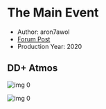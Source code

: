 # The Main Event

* Author: aron7awol
* [Forum Post](https://www.avsforum.com/threads/bass-eq-for-filtered-movies.2995212/post-59475740)
* Production Year: 2020

## DD+ Atmos

![img 0](https://i.imgur.com/fprTHNE.jpg)

![img 0](https://i.imgur.com/UuTUIyF.png)

